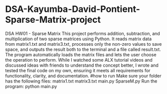 # DSA-Kayumba-David-Pontient-Sparse-Matrix-project
DSA HW01 - Sparse Matrix
This project performs addition, subtraction, and multiplication of two sparse matrices using Python. It reads matrix data from matrix1.txt and matrix3.txt, processes only the non-zero values to save space, and outputs the result both to the terminal and a file called result.txt. The program automatically loads the matrix files and lets the user choose the operation to perform. While I watched some ALX tutorial videos and discussed ideas with friends to understand the concept better, I wrote and tested the final code on my own, ensuring it meets all requirements for functionality, clarity, and documentation.
#how to run
Make sure your folder has the following files:
matrix1.txt
matrix3.txt
main.py
SparseM.py
Run the program:
python main.py
